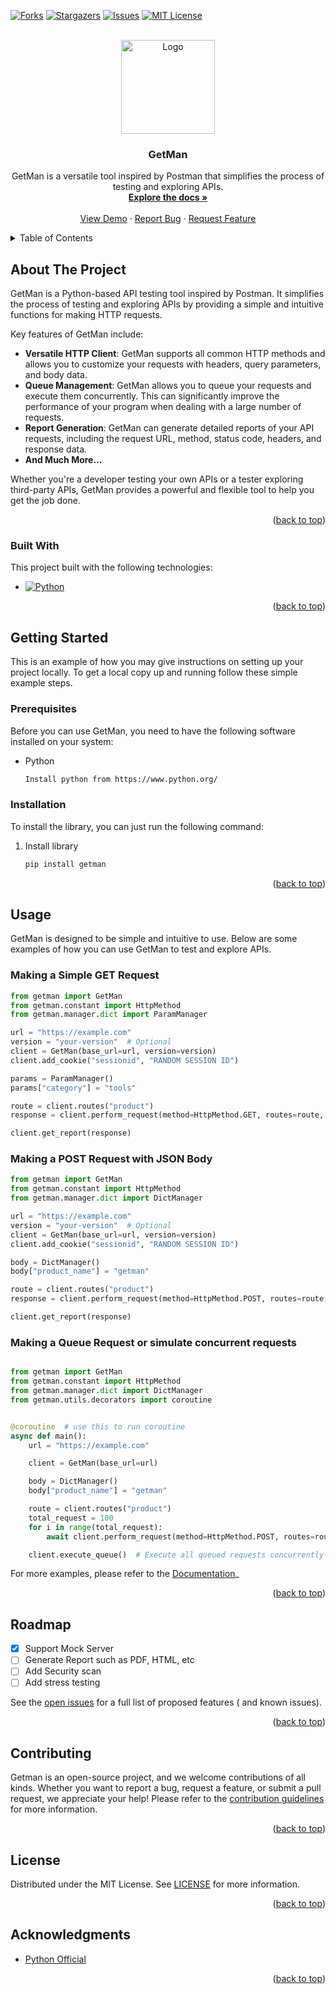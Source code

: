 <!-- Improved compatibility of back to top link: See: https://github.com/othneildrew/Best-README-Template/pull/73 -->
<a name="readme-top"></a>
<!--
*** Thanks for checking out the Best-README-Template. If you have a suggestion
*** that would make this better, please fork the repo and create a pull request
*** or simply open an issue with the tag "enhancement".
*** Don't forget to give the project a star!
*** Thanks again! Now go create something AMAZING! :D
-->



<!-- PROJECT SHIELDS -->

[![Forks][forks-shield]][forks-url]
[![Stargazers][stars-shield]][stars-url]
[![Issues][issues-shield]][issues-url]
[![MIT License][license-shield]][license-url]



<!-- PROJECT LOGO -->
<br />
<div align="center">
  <a href="#">
    <img src="https://storage.enlorve.com/assets/file/photos/getman/getman_logo.png" alt="Logo" width="150" height="150">
  </a>

<h3 align="center">GetMan</h3>

  <p align="center">
   GetMan is a versatile tool inspired by Postman that simplifies the process of testing and exploring APIs.
    <br />
    <a href="#"><strong>Explore the docs »</strong></a>
    <br />
    <br />
    <a href="#">View Demo</a>
    ·
    <a href="#">Report Bug</a>
    ·
    <a href="#">Request Feature</a>
  </p>
</div>



<!-- TABLE OF CONTENTS -->
<details>
  <summary>Table of Contents</summary>
  <ol>
    <li>
      <a href="#about-the-project">About The Project</a>
      <ul>
        <li><a href="#built-with">Built With</a></li>
      </ul>
    </li>
    <li>
      <a href="#getting-started">Getting Started</a>
      <ul>
        <li><a href="#prerequisites">Prerequisites</a></li>
        <li><a href="#installation">Installation</a></li>
      </ul>
    </li>
    <li><a href="#usage">Usage</a></li>
    <li><a href="#roadmap">Roadmap</a></li>
    <li><a href="#contributing">Contributing</a></li>
    <li><a href="#license">License</a></li>
    <li><a href="#acknowledgments">Acknowledgments</a></li>
  </ol>
</details>

<!-- ABOUT THE PROJECT -->

## About The Project

GetMan is a Python-based API testing tool inspired by Postman. It simplifies the process of testing and exploring APIs
by providing a simple and intuitive functions for making HTTP requests.

Key features of GetMan include:

- **Versatile HTTP Client**: GetMan supports all common HTTP methods and allows you to customize your requests with
  headers, query parameters, and body data.
- **Queue Management**: GetMan allows you to queue your requests and execute them concurrently. This can significantly
  improve the performance of your program when dealing with a large number of requests.
- **Report Generation**: GetMan can generate detailed reports of your API requests, including the request URL, method,
  status code, headers, and response data.
- **And Much More...**

Whether you're a developer testing your own APIs or a tester exploring third-party APIs, GetMan provides a powerful and
flexible tool to help you get the job done.

<p align="right">(<a href="#readme-top">back to top</a>)</p>

### Built With

This project built with the following technologies:

* [![Python][Python]][Python-url]

<p align="right">(<a href="#readme-top">back to top</a>)</p>



<!-- GETTING STARTED -->

## Getting Started

This is an example of how you may give instructions on setting up your project locally.
To get a local copy up and running follow these simple example steps.

### Prerequisites

Before you can use GetMan, you need to have the following software installed on your system:

* Python
  ```sh 
  Install python from https://www.python.org/
  ```

### Installation

To install the library, you can just run the following command:

1. Install library
   ```sh
   pip install getman
   ```

<p align="right">(<a href="#readme-top">back to top</a>)</p>



<!-- USAGE EXAMPLES -->

## Usage

GetMan is designed to be simple and intuitive to use. Below are some examples of how you can use GetMan to test and
explore APIs.

### Making a Simple GET Request

```python
from getman import GetMan
from getman.constant import HttpMethod
from getman.manager.dict import ParamManager

url = "https://example.com"
version = "your-version"  # Optional
client = GetMan(base_url=url, version=version)
client.add_cookie("sessionid", "RANDOM SESSION ID")

params = ParamManager()
params["category"] = "tools"

route = client.routes("product")
response = client.perform_request(method=HttpMethod.GET, routes=route, params=params.data)

client.get_report(response)
```

### Making a POST Request with JSON Body

```python
from getman import GetMan
from getman.constant import HttpMethod
from getman.manager.dict import DictManager

url = "https://example.com"
version = "your-version"  # Optional
client = GetMan(base_url=url, version=version)
client.add_cookie("sessionid", "RANDOM SESSION ID")

body = DictManager()
body["product_name"] = "getman"

route = client.routes("product")
response = client.perform_request(method=HttpMethod.POST, routes=route, body=body.data)

client.get_report(response)
```

### Making a Queue Request or simulate concurrent requests

```python

from getman import GetMan
from getman.constant import HttpMethod
from getman.manager.dict import DictManager
from getman.utils.decorators import coroutine


@coroutine  # use this to run coroutine
async def main():
    url = "https://example.com"

    client = GetMan(base_url=url)

    body = DictManager()
    body["product_name"] = "getman"

    route = client.routes("product")
    total_request = 100
    for i in range(total_request):
        await client.perform_request(method=HttpMethod.POST, routes=route, body=body.data, queue=True)

    client.execute_queue()  # Execute all queued requests concurrently
```

For more examples, please refer to the [Documentation](https://example.com)_

<p align="right">(<a href="#readme-top">back to top</a>)</p>


<!-- ROADMAP -->

## Roadmap

- [x] Support Mock Server
- [ ] Generate Report such as PDF, HTML, etc
- [ ] Add Security scan
- [ ] Add stress testing

See the [open issues](https://github.com/othneildrew/Best-README-Template/issues) for a full list of proposed features (
and known issues).

<p align="right">(<a href="#readme-top">back to top</a>)</p>



<!-- CONTRIBUTING -->

## Contributing

Getman is an open-source project, and we welcome contributions of all kinds.
Whether you want to report a bug, request a feature, or submit a pull request, we appreciate your help!
Please refer to the [contribution guidelines](CONTRIBUTING.MD) for more information.


<p align="right">(<a href="#readme-top">back to top</a>)</p>


<!-- LICENSE -->

## License

Distributed under the MIT License. See [LICENSE](LICENSE) for more information.

<p align="right">(<a href="#readme-top">back to top</a>)</p>


<!-- ACKNOWLEDGMENTS -->

## Acknowledgments

* [Python Official](https://www.python.org/)

<p align="right">(<a href="#readme-top">back to top</a>)</p>



<!-- MARKDOWN LINKS & IMAGES -->
<!-- https://www.markdownguide.org/basic-syntax/#reference-style-links -->

[forks-shield]: https://img.shields.io/github/forks/othneildrew/Best-README-Template.svg?style=for-the-badge

[forks-url]: https://github.com/vnpnh/GetMan/network/members

[stars-shield]: https://img.shields.io/github/stars/othneildrew/Best-README-Template.svg?style=for-the-badge

[stars-url]: https://github.com/vnpnh/GetMan/stargazers

[issues-shield]: https://img.shields.io/github/issues/othneildrew/Best-README-Template.svg?style=for-the-badge

[issues-url]: https://github.com/vnpnh/GetMan/issues

[license-shield]: https://img.shields.io/github/license/othneildrew/Best-README-Template.svg?style=for-the-badge

[license-url]: https://github.com/vnpnh/GetMan/blob/master/LICENSE

[product-screenshot]: images/screenshot.png

[Python]:    https://img.shields.io/badge/Python-3.9+-3776AB?style=for-the-badge&logo=python&logoColor=white

[Python-url]: https://www.python.org/
